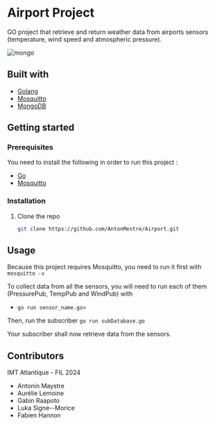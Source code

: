 # Airport Project

GO project that retrieve and return weather data from airports sensors (temperature, wind speed and atmospheric pressure).

![mongo](https://img.shields.io/badge/MongoDB-4EA94B?style=for-the-badge&logo=mongodb&logoColor=white)

## Built with
- [Golang](https://go.dev/)
- [Mosquitto](https://mosquitto.org/)
- [MongoDB](https://www.mongodb.com/)


## Getting started

### Prerequisites

You need to install the following in order to run this project :
- [Go](https://go.dev/dl/)
- [Mosquitto](https://mosquitto.org/download/)

### Installation

1. Clone the repo
   ```sh
   git clone https://github.com/AntonMestre/Airport.git
   ```

## Usage

Because this project requires Mosquitto, you need to run it first with ``mosquitto -v``

To collect data from all the sensors, you will need to run each of them (PressurePub, TempPub and WindPub) with 
- ``go run sensor_name.go>``

Then, run the subscriber ``go run subDatabase.go``

Your subscriber shall now retrieve data from the sensors.

## Contributors

IMT Atlantique - FIL 2024

- Antonin Maystre
- Aurélie Lemoine
- Gabin Raapoto
- Luka Signe--Morice
- Fabien Hannon
